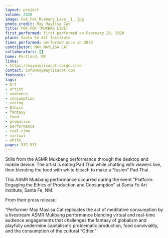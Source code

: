 ```yaml
---
layout: project
volume: 2020
image: Fok_Fok_Mukbang_Live__1_.jpg
photo_credit: May Maylisa Cat
title: FOK FOK (MUKBAG LIVE)
first_performed: first performed on February 20, 2020
place: Santa Fe Art Institute
times_performed: performed once in 2020
contributor: MAY MAYLISA CAT
collaborators: []
home: Portland, OR
links:
- https://maymaylisacat.cargo.site
contact: info@maymaylisacat.com
footnote: ''
tags:
- Art
- artist
- audience
- consumption
- eating
- Ethics
- fantasy
- food
- globalism
- performance
- real-time
- virtual
- white
pages: 532-533
---
```



Stills from the ASMR Mukbang performance through the desktop and mobile device. The artist is eating Pad Thai while chatting with viewers live, then blending the food with white bleach to make a “fusion” Pad Thai.

This ASMR Mukbang performance occurred during the event “Platform: Engaging the Ethics of Production and Consumption” at Santa Fe Art Institute, Santa Fe, NM. 

From their press release: 

“Performer May Maylisa Cat replicates the act of meditative consumption by a livestream ASMR Mukbang performance blending virtual and real-time audience engagements that challenges the fantasy of globalism and playfully undermine capitalism’s problematic production, food conviviality, and the consumption of the cultural “Other.”’
